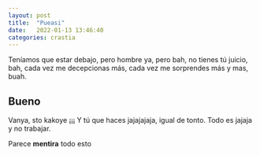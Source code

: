 ```yaml
---
layout: post
title:  "Pueasi"
date:   2022-01-13 13:46:40
categories: crastia
---
```

Teníamos que estar debajo, pero hombre ya, pero bah, no tienes tú juicio, bah, cada vez me decepcionas más, cada vez me sorprendes más y mas, buah.

## Bueno

Vanya, sto kakoye ¡¡¡ Y tú que haces jajajajaja, igual de tonto. Todo es jajaja y no trabajar.

Parece **mentira** todo esto 
